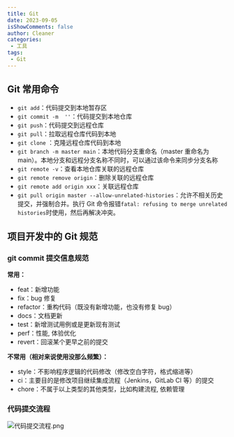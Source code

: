 ```yaml
---
title: Git
date: 2023-09-05
isShowComments: false
author: Cleaner
categories: 
 - 工具
tags: 
 - Git
---
```


## Git 常用命令


* `git add`：代码提交到本地暂存区
* `git commit -m  ''`：代码提交到本地仓库
* `git push`：代码提交到远程仓库
* `git pull`：拉取远程仓库代码到本地
* `git clone` ：克隆远程仓库代码到本地
* `git branch -m master main`：本地代码分支重命名（master 重命名为 main）。本地分支和远程分支名称不同时，可以通过该命令来同步分支名称
* `git remote -v`：查看本地仓库关联的远程仓库
* `git remote remove origin`：删除关联的远程仓库
* `git remote add origin xxx`：关联远程仓库
* `git pull origin master --allow-unrelated-histories`：允许不相关历史提交，并强制合并。执行 Git 命令报错`fatal: refusing to merge unrelated histories`时使用，然后再解决冲突。

## 项目开发中的 Git 规范

### git commit  提交信息规范

**常用：**

* feat：新增功能
* fix：bug 修复
* refactor：重构代码（既没有新增功能，也没有修复 bug）
* docs：文档更新
* test：新增测试用例或是更新现有测试
* perf：性能, 体验优化
* revert：回滚某个更早之前的提交

**不常用（相对来说使用没那么频繁）：**

* style：不影响程序逻辑的代码修改（修改空白字符，格式缩进等）
* ci：主要目的是修改项目继续集成流程（Jenkins，GitLab CI 等）的提交
* chore：不属于以上类型的其他类型，比如构建流程, 依赖管理

### 代码提交流程

![代码提交流程.png](https://s2.loli.net/2023/09/05/o64sHE2Jq71ZCMI.png)